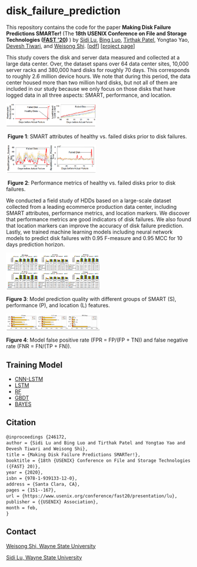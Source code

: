 # disk_failure_prediction
This repository contains the code for the paper **Making Disk Failure Predictions SMARTer!** (The **18th USENIX Conference on File and Storage Technologies ([FAST '20](https://www.usenix.org/conference/fast20))** ) by [Sidi Lu](http://codegreen.cs.wayne.edu/sidi/), [Bing Luo](http://codegreen.cs.wayne.edu/bing/), [Tirthak Patel](http://www1.ece.neu.edu/~tirthak/), Yongtao Yao, [Devesh Tiwari](https://coe.northeastern.edu/people/tiwari-devesh/), and [Weisong Shi](https://engineering.wayne.edu/profile/ao3342). [[pdf](https://www.usenix.org/system/files/fast20-lu.pdf)] [[project page](http://codegreen.cs.wayne.edu/wizard/)] 



This study covers the disk and server data measured and collected at a large data center. Over, the dataset spans over 64 data center sites, 10,000 server racks and 380,000  hard  disks  for  roughly  70  days.  This corresponds to roughly 2.6 million device hours. We note that during this period, the data center housed more than two million hard disks, but not all of them are included in our study because we only focus on those disks that have logged data in all three aspects: SMART, performance, and location. 

<img src="figure/figure1.PNG" style="zoom:30%;" />

​                              **Figure 1**: SMART attributes of healthy vs. failed disks prior to disk failures.

<img src="figure/figure2.PNG" style="zoom:30%;" />

​                              **Figure 2**: Performance metrics of healthy vs. failed disks prior to disk failures.

We conducted a field study of HDDs based on a large-scale dataset collected from a leading ecommerce production data center, including SMART attributes, performance metrics, and location markers. We discover that performance metrics are good indicators of disk failures. We also found that location markers can improve the accuracy of disk failure prediction. Lastly, we trained machine learning models including neural network models to predict disk failures with 0.95 F-measure and 0.95 MCC for 10 days prediction horizon.

<img src="figure/figure3.PNG" style="zoom:30%;" />

**Figure 3**: Model prediction quality with different groups of SMART (S), performance (P), and location (L) features.

<img src="figure/figure4.PNG" style="zoom:30%;" />

**Figure 4**: Model false positive rate (FPR = FP/(FP + TN)) and false negative rate (FNR = FN/(TP + FN)).

## Training Model

- [CNN-LSTM](https://github.com/SidiLu001/disk_failure_prediction/tree/master/src)
- [LSTM](https://github.com/SidiLu001/disk_failure_prediction/tree/master/src)
- [RF](https://github.com/SidiLu001/disk_failure_prediction/tree/master/src)
- [GBDT](https://github.com/SidiLu001/disk_failure_prediction/tree/master/src)
- [BAYES](https://github.com/SidiLu001/disk_failure_prediction/tree/master/src)

## Citation

```
@inproceedings {246172,
author = {Sidi Lu and Bing Luo and Tirthak Patel and Yongtao Yao and Devesh Tiwari and Weisong Shi},
title = {Making Disk Failure Predictions SMARTer!},
booktitle = {18th {USENIX} Conference on File and Storage Technologies ({FAST} 20)},
year = {2020},
isbn = {978-1-939133-12-0},
address = {Santa Clara, CA},
pages = {151--167},
url = {https://www.usenix.org/conference/fast20/presentation/lu},
publisher = {{USENIX} Association},
month = feb,
}
```



## Contact

[Weisong Shi, Wayne State University](mailto:weisong@wayne.edu "Weisong Shi, Wayne State University") 

[Sidi Lu, Wayne State University](mailto:lu.sidi@wayne.edu "Sidi Lu, Wayne State University") 

